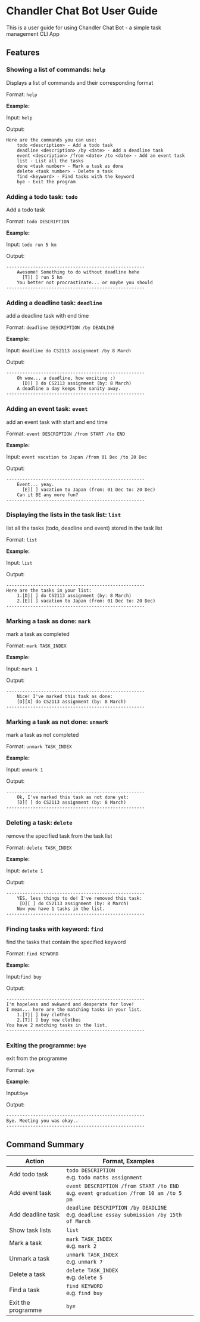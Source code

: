 # Chandler Chat Bot User Guide

This is a user guide for using Chandler Chat Bot - a simple task management CLI App

## Features 

### Showing a list of commands: `help`
Displays a list of commands and their corresponding format

Format: `help` 

**Example:**

Input: `help`

Output:
```
Here are the commands you can use:
    todo <description> - Add a todo task
    deadline <description> /by <date> - Add a deadline task
    event <description> /from <date> /to <date> - Add an event task
    list - List all the tasks
    done <task number> - Mark a task as done
    delete <task number> - Delete a task
    find <keyword> - Find tasks with the keyword
    bye - Exit the program
```
### Adding a todo task: `todo`

Add a todo task

Format: `todo DESCRIPTION`

**Example:**

Input: `todo run 5 km`

Output:
```
----------------------------------------------------
    Awesome! Something to do without deadline hehe
      [T][ ] run 5 km
    You better not procrastinate... or maybe you should
----------------------------------------------------
```

### Adding a deadline task: `deadline`

add a deadline task with end time

Format: `deadline DESCRIPTION /by DEADLINE`

**Example:**

Input: `deadline do CS2113 assignment /by 8 March`

Output:
```
----------------------------------------------------
    Oh wow... a deadline, how exciting :)
      [D][ ] do CS2113 assignment (by: 8 March)
    A deadline a day keeps the sanity away.
----------------------------------------------------
```

### Adding an event task: `event`

add an event task with start and end time

Format: `event DESCRIPTION /from START /to END`

**Example:**

Input: `event vacation to Japan /from 01 Dec /to 20 Dec`

Output:
```
----------------------------------------------------
    Event... yeay.
      [E][ ] vacation to Japan (from: 01 Dec to: 20 Dec)
    Can it BE any more fun?
----------------------------------------------------
```

### Displaying the lists in the task list: `list`

list all the tasks (todo, deadline and event) stored in the task list 

Format: `list`

**Example:**

Input: `list`

Output:
```
----------------------------------------------------
Here are the tasks in your list:
    1.[D][ ] do CS2113 assignment (by: 8 March)
    2.[E][ ] vacation to Japan (from: 01 Dec to: 20 Dec)
----------------------------------------------------
```

### Marking a task as done: `mark`

mark a task as completed

Format: `mark TASK_INDEX`

**Example:**

Input: `mark 1`

Output:
```
----------------------------------------------------
    Nice! I've marked this task as done:
    [D][X] do CS2113 assignment (by: 8 March)
----------------------------------------------------
```

### Marking a task as not done: `unmark`

mark a task as not completed

Format: `unmark TASK_INDEX`

**Example:**

Input: `unmark 1`

Output:
```
----------------------------------------------------
    Ok, I've marked this task as not done yet:
    [D][ ] do CS2113 assignment (by: 8 March)
----------------------------------------------------
```

### Deleting a task: `delete`

remove the specified task from the task list

Format: `delete TASK_INDEX`

**Example:**

Input: `delete 1`

Output:
```
----------------------------------------------------
    YES, less things to do! I've removed this task:
     [D][ ] do CS2113 assignment (by: 8 March)
    Now you have 1 tasks in the list.
----------------------------------------------------
```

### Finding tasks with keyword: `find`

find the tasks that contain the specified keyword

Format: `find KEYWORD`

**Example:**

Input:`find buy`

Output:
```
----------------------------------------------------
I'm hopeless and awkward and desperate for love!
I mean... here are the matching tasks in your list.
    1.[T][ ] buy clothes
    2.[T][ ] buy new clothes
You have 2 matching tasks in the list.
----------------------------------------------------
```
### Exiting the programme: `bye`

exit from the programme

Format: `bye`

**Example:**

Input:`bye`

Output:
```
----------------------------------------------------
Bye. Meeting you was okay..
----------------------------------------------------
```

## Command Summary

| Action             | Format, Examples                                                                           |
|--------------------|--------------------------------------------------------------------------------------------|
| Add todo task      | `todo DESCRIPTION`<br/>e.g. `todo maths assignment`                                        |
| Add event task     | `event DESCRIPTION /from START /to END`<br/>e.g. `event graduation /from 10 am /to 5 pm`   |
| Add deadline task  | `deadline DESCRIPTION /by DEADLINE`<br/>e.g. `deadline essay submission /by 15th of March` |
| Show task lists    | `list`                                                                                     |
| Mark a task        | `mark TASK_INDEX`<br/>e.g. `mark 2`                                                        |
| Unmark a task      | `unmark TASK_INDEX`<br/>e.g. `unmark 7`                                                    |
| Delete a task      | `delete TASK_INDEX`<br/>e.g. `delete 5`                                                    |
| Find a task        | `find KEYWORD`<br/>e.g. `find buy`                                                         |
| Exit the programme | `bye`                                                                                      |

